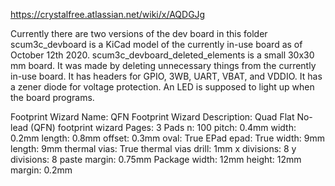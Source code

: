 https://crystalfree.atlassian.net/wiki/x/AQDGJg

Currently there are two versions of the dev board in this folder
scum3c_devboard is a KiCad model of the currently in-use board as of October 12th 2020.
scum3c_devboard_deleted_elements is a small 30x30 mm board. It was made by deleting unnecessary things from the currently in-use board. It has headers for GPIO, 3WB, UART, VBAT, and VDDIO. It has a zener diode for voltage protection. An LED is supposed to light up when the board programs.



Footprint Wizard Name:        QFN
Footprint Wizard Description: Quad Flat No-lead (QFN) footprint wizard
Pages: 3
Pads
	n: 100
	pitch: 0.4mm
	width: 0.2mm
	length: 0.8mm
	offset: 0.3mm
	oval: True
EPad
	epad: True
	width: 9mm
	length: 9mm
	thermal vias: True
	thermal vias drill: 1mm
	x divisions: 8
	y divisions: 8
	paste margin: 0.75mm
Package
	width: 12mm
	height: 12mm
	margin: 0.2mm
